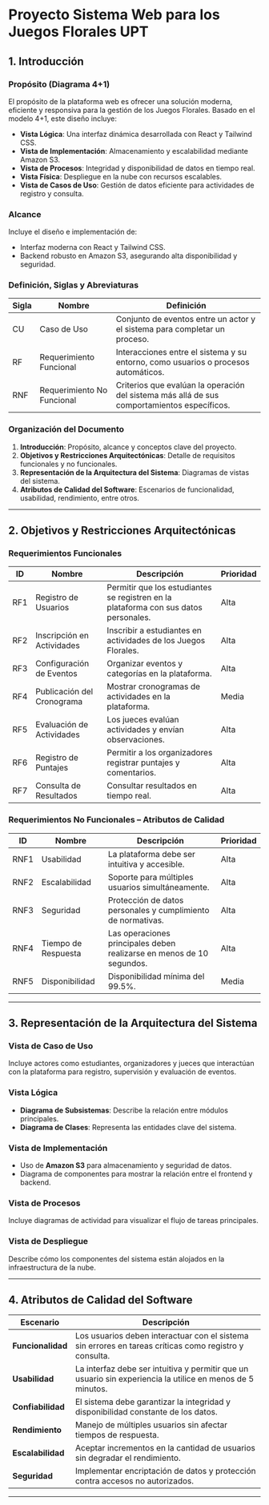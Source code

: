 # Proyecto Sistema Web para los Juegos Florales UPT

## 1. Introducción

### Propósito (Diagrama 4+1)
El propósito de la plataforma web es ofrecer una solución moderna, eficiente y responsiva para la gestión de los Juegos Florales. Basado en el modelo 4+1, este diseño incluye:
- **Vista Lógica**: Una interfaz dinámica desarrollada con React y Tailwind CSS.
- **Vista de Implementación**: Almacenamiento y escalabilidad mediante Amazon S3.
- **Vista de Procesos**: Integridad y disponibilidad de datos en tiempo real.
- **Vista Física**: Despliegue en la nube con recursos escalables.
- **Vista de Casos de Uso**: Gestión de datos eficiente para actividades de registro y consulta.

### Alcance
Incluye el diseño e implementación de:
- Interfaz moderna con React y Tailwind CSS.
- Backend robusto en Amazon S3, asegurando alta disponibilidad y seguridad.

### Definición, Siglas y Abreviaturas
| Sigla | Nombre                        | Definición                                                                                 |
|-------|-------------------------------|-------------------------------------------------------------------------------------------|
| CU    | Caso de Uso                   | Conjunto de eventos entre un actor y el sistema para completar un proceso.                |
| RF    | Requerimiento Funcional       | Interacciones entre el sistema y su entorno, como usuarios o procesos automáticos.        |
| RNF   | Requerimiento No Funcional    | Criterios que evalúan la operación del sistema más allá de sus comportamientos específicos.|

### Organización del Documento
1. **Introducción**: Propósito, alcance y conceptos clave del proyecto.
2. **Objetivos y Restricciones Arquitectónicas**: Detalle de requisitos funcionales y no funcionales.
3. **Representación de la Arquitectura del Sistema**: Diagramas de vistas del sistema.
4. **Atributos de Calidad del Software**: Escenarios de funcionalidad, usabilidad, rendimiento, entre otros.

---

## 2. Objetivos y Restricciones Arquitectónicas

### Requerimientos Funcionales
| ID   | Nombre                      | Descripción                                                                             | Prioridad |
|------|-----------------------------|-----------------------------------------------------------------------------------------|-----------|
| RF1  | Registro de Usuarios        | Permitir que los estudiantes se registren en la plataforma con sus datos personales.   | Alta      |
| RF2  | Inscripción en Actividades  | Inscribir a estudiantes en actividades de los Juegos Florales.                         | Alta      |
| RF3  | Configuración de Eventos    | Organizar eventos y categorías en la plataforma.                                       | Alta      |
| RF4  | Publicación del Cronograma  | Mostrar cronogramas de actividades en la plataforma.                                   | Media     |
| RF5  | Evaluación de Actividades   | Los jueces evalúan actividades y envían observaciones.                                 | Alta      |
| RF6  | Registro de Puntajes        | Permitir a los organizadores registrar puntajes y comentarios.                         | Alta      |
| RF7  | Consulta de Resultados      | Consultar resultados en tiempo real.                                                  | Alta      |

### Requerimientos No Funcionales – Atributos de Calidad
| ID   | Nombre             | Descripción                                                                   | Prioridad |
|------|--------------------|-------------------------------------------------------------------------------|-----------|
| RNF1 | Usabilidad         | La plataforma debe ser intuitiva y accesible.                                | Alta      |
| RNF2 | Escalabilidad      | Soporte para múltiples usuarios simultáneamente.                             | Alta      |
| RNF3 | Seguridad          | Protección de datos personales y cumplimiento de normativas.                 | Alta      |
| RNF4 | Tiempo de Respuesta| Las operaciones principales deben realizarse en menos de 10 segundos.        | Alta      |
| RNF5 | Disponibilidad     | Disponibilidad mínima del 99.5%.                                             | Media     |

---

## 3. Representación de la Arquitectura del Sistema

### Vista de Caso de Uso
Incluye actores como estudiantes, organizadores y jueces que interactúan con la plataforma para registro, supervisión y evaluación de eventos.

### Vista Lógica
- **Diagrama de Subsistemas**: Describe la relación entre módulos principales.
- **Diagrama de Clases**: Representa las entidades clave del sistema.

### Vista de Implementación
- Uso de **Amazon S3** para almacenamiento y seguridad de datos.
- Diagrama de componentes para mostrar la relación entre el frontend y backend.

### Vista de Procesos
Incluye diagramas de actividad para visualizar el flujo de tareas principales.

### Vista de Despliegue
Describe cómo los componentes del sistema están alojados en la infraestructura de la nube.

---

## 4. Atributos de Calidad del Software

| Escenario           | Descripción                                                                                     |
|---------------------|-------------------------------------------------------------------------------------------------|
| **Funcionalidad**   | Los usuarios deben interactuar con el sistema sin errores en tareas críticas como registro y consulta. |
| **Usabilidad**      | La interfaz debe ser intuitiva y permitir que un usuario sin experiencia la utilice en menos de 5 minutos.|
| **Confiabilidad**   | El sistema debe garantizar la integridad y disponibilidad constante de los datos.               |
| **Rendimiento**     | Manejo de múltiples usuarios sin afectar tiempos de respuesta.                                  |
| **Escalabilidad**   | Aceptar incrementos en la cantidad de usuarios sin degradar el rendimiento.                     |
| **Seguridad**       | Implementar encriptación de datos y protección contra accesos no autorizados.                   |

---
